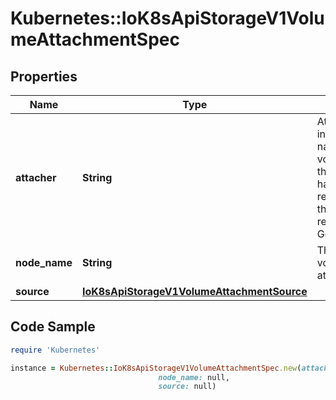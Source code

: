 # Kubernetes::IoK8sApiStorageV1VolumeAttachmentSpec

## Properties

Name | Type | Description | Notes
------------ | ------------- | ------------- | -------------
**attacher** | **String** | Attacher indicates the name of the volume driver that MUST handle this request. This is the name returned by GetPluginName(). | 
**node_name** | **String** | The node that the volume should be attached to. | 
**source** | [**IoK8sApiStorageV1VolumeAttachmentSource**](IoK8sApiStorageV1VolumeAttachmentSource.md) |  | 

## Code Sample

```ruby
require 'Kubernetes'

instance = Kubernetes::IoK8sApiStorageV1VolumeAttachmentSpec.new(attacher: null,
                                 node_name: null,
                                 source: null)
```


